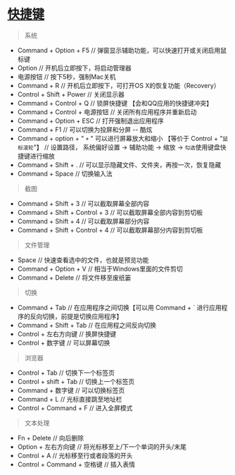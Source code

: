 [快捷键](https://support.apple.com/zh-cn/HT201236)
===

> 系统

- Command + Option + F5  // 弹窗显示辅助功能，可以快速打开或关闭启用鼠标键
- Option  // 开机后立即按下，将启动管理器
- 电源按钮  // 按下5秒，强制Mac关机
- Command + R  // 开机后立即按下，可打开OS X的恢复功能（Recovery）
- Control + Shift + Power  // 关闭显示器
- Command + Control + Q  // 锁屏快捷键 【会和QQ应用的快捷键冲突】
- Command + Control + 电源按钮  // 关闭所有应用程序并重新启动
- Command + Option + ESC  // 打开强制退出应用程序
- Command + F1  // 可以切换为投屏和分屏  -- 酷炫
- Command + option + " `+` " 可以进行屏幕放大和缩小 【等价于 Control + "`鼠标滚轮`"】 // 设置路径， 系统偏好设置 -> 辅助功能 -> 缩放 -> `勾选`使用键盘快捷键进行缩放
- Command + Shift + .  // 可以显示隐藏文件、文件夹，再按一次，恢复隐藏
- Command + Space  // 切换输入法

> 截图

- Command + Shift + 3  // 可以截取屏幕全部内容
- Command + Shift + Control + 3  // 可以截取屏幕全部内容到剪切板
- Command + Shift + 4  // 可以截取屏幕部分内容
- Command + Shift + Control + 4  // 可以截取屏幕部分内容到剪切板

> 文件管理

- Space  // 快速查看选中的文件，也就是预览功能
- Command + Option + V  // 相当于Windows里面的文件剪切
- Command + Delete  // 将文件移至废纸篓

> 切换

- Command + Tab  // 在应用程序之间切换【可以用 Command + ` 进行应用程序的反向切换，前提是切换应用程序】
- Command + Shift + Tab  // 在应用程之间反向切换
- Control + 左右方向键  // 换屏快捷键
- Control + 数字键  // 可以屏幕切换

> 浏览器

- Control + Tab // 切换下一个标签页
- Control + shift + Tab // 切换上一个标签页
- Command + 数字键  // 可以切换标签页
- Command + L  // 光标直接跳至地址栏
- Control + Command + F // 进入全屏模式

> 文本处理

- Fn + Delete // 向后删除
- Option + 左右方向键  // 将光标移至上/下一个单词的开头/末尾
- Control + A  // 光标移至行或者段落的开头
- Control + Command + 空格键  // 插入表情